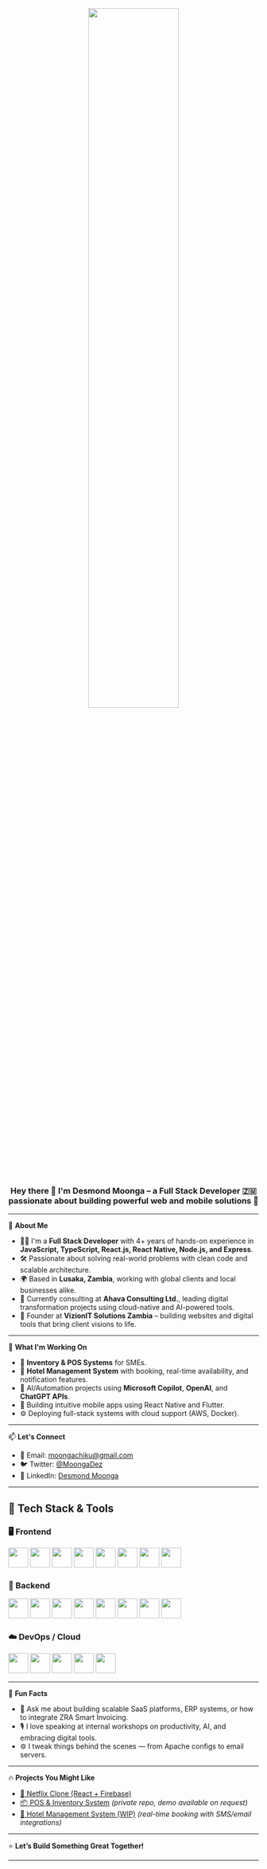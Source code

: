 <div align="center">
  <img src="https://rishavanand.github.io/static/images/greetings.gif" style="width: 60%" />
</div>

### <div align="center">Hey there 👋 I'm Desmond Moonga – a Full Stack Developer 🇿🇲 passionate about building powerful web and mobile solutions 🚀</div>

---

🧠 **About Me**

- 👨‍💻 I'm a **Full Stack Developer** with 4+ years of hands-on experience in **JavaScript, TypeScript, React.js, React Native, Node.js, and Express**.
- 🛠️ Passionate about solving real-world problems with clean code and scalable architecture.
- 🌍 Based in **Lusaka, Zambia**, working with global clients and local businesses alike.
- 💼 Currently consulting at **Ahava Consulting Ltd.**, leading digital transformation projects using cloud-native and AI-powered tools.
- 🏢 Founder at **VizionIT Solutions Zambia** – building websites and digital tools that bring client visions to life.


---

💼 **What I'm Working On**

- 🔧 **Inventory & POS Systems** for SMEs.
- 🏨 **Hotel Management System** with booking, real-time availability, and notification features.
- 🧠 AI/Automation projects using **Microsoft Copilot**, **OpenAI**, and **ChatGPT APIs**.
- 📲 Building intuitive mobile apps using React Native and Flutter.
- ⚙️ Deploying full-stack systems with cloud support (AWS, Docker).

---

📫 **Let's Connect**

- 📧 Email: moongachiku@gmail.com  
- 🐦 Twitter: [@MoongaDez](https://twitter.com/MoongaDez)  
- 💼 LinkedIn: [Desmond Moonga](https://www.linkedin.com/in/desmond-chiku-moonga/)  

---

## 🚀 Tech Stack & Tools

### 🖥️ Frontend
<p align="left">
  <img src="https://profilinator.rishav.dev/skills-assets/react-original-wordmark.svg" height="40" />
  <img src="https://profilinator.rishav.dev/skills-assets/typescript-original.svg" height="40" />
  <img src="https://profilinator.rishav.dev/skills-assets/javascript-original.svg" height="40" />
  <img src="https://profilinator.rishav.dev/skills-assets/html5-original-wordmark.svg" height="40" />
  <img src="https://profilinator.rishav.dev/skills-assets/css3-original-wordmark.svg" height="40" />
  <img src="https://profilinator.rishav.dev/skills-assets/bootstrap-plain.svg" height="40" />
  <img src="https://profilinator.rishav.dev/skills-assets/tailwindcss.svg" height="40" />
  <img src="https://profilinator.rishav.dev/skills-assets/flutterio-icon.svg" height="40" />
</p>

### 🔧 Backend
<p align="left">
  <img src="https://profilinator.rishav.dev/skills-assets/nodejs-original-wordmark.svg" height="40" />
  <img src="https://profilinator.rishav.dev/skills-assets/express-original-wordmark.svg" height="40" />
  <img src="https://profilinator.rishav.dev/skills-assets/mongodb-original-wordmark.svg" height="40" />
  <img src="https://profilinator.rishav.dev/skills-assets/php-original.svg" height="40" />
  <img src="https://profilinator.rishav.dev/skills-assets/laravel-plain-wordmark.svg" height="40" />
  <img src="https://profilinator.rishav.dev/skills-assets/java-original-wordmark.svg" height="40" />
  <img src="https://profilinator.rishav.dev/skills-assets/csharp-original.svg" height="40" />
  <img src="https://profilinator.rishav.dev/skills-assets/firebase.png" height="40" />
</p>

### ☁️ DevOps / Cloud
<p align="left">
  <img src="https://profilinator.rishav.dev/skills-assets/amazonwebservices-original-wordmark.svg" height="40" />
  <img src="https://profilinator.rishav.dev/skills-assets/docker-original-wordmark.svg" height="40" />
  <img src="https://profilinator.rishav.dev/skills-assets/linux-original.svg" height="40" />
  <img src="https://profilinator.rishav.dev/skills-assets/git-scm-icon.svg" height="40" />
  <img src="https://profilinator.rishav.dev/skills-assets/github-original-wordmark.svg" height="40" />
</p>

---

📌 **Fun Facts**
- 💬 Ask me about building scalable SaaS platforms, ERP systems, or how to integrate ZRA Smart Invoicing.
- 🎙️ I love speaking at internal workshops on productivity, AI, and embracing digital tools.
- ⚙️ I tweak things behind the scenes — from Apache configs to email servers.

---

🔥 **Projects You Might Like**
- [🎥 Netflix Clone (React + Firebase)](https://github.com/DezMoon/netflix-react-clone-full-stack.git)
- [📦 POS & Inventory System](#) *(private repo, demo available on request)*
- [🏨 Hotel Management System (WIP)](https://github.com/DezMoon/hotel-management-system) *(real-time booking with SMS/email integrations)*

---

⭐ **Let’s Build Something Great Together!**

---

